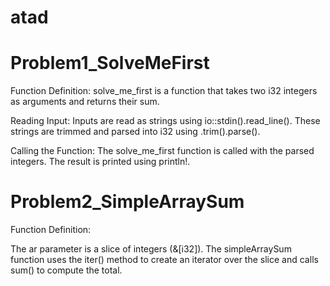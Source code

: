 # atad

# Problem1_SolveMeFirst

Function Definition:
solve_me_first is a function that takes two i32 integers as arguments and returns their sum.

Reading Input:
Inputs are read as strings using io::stdin().read_line().
These strings are trimmed and parsed into i32 using .trim().parse().

Calling the Function:
The solve_me_first function is called with the parsed integers.
The result is printed using println!.

# Problem2_SimpleArraySum

Function Definition:

The ar parameter is a slice of integers (&[i32]).
The simpleArraySum function uses the iter() method to create an iterator over the slice and calls sum() to compute the total.
